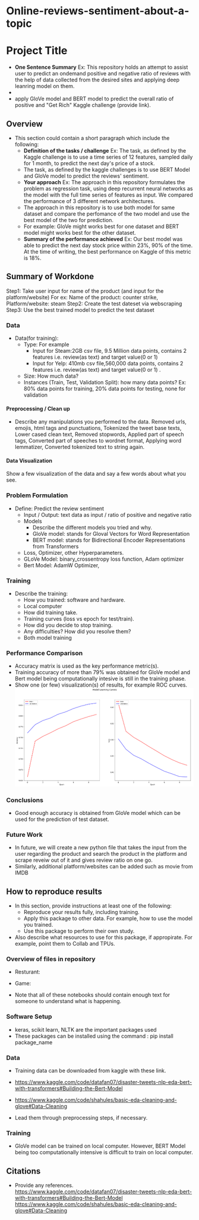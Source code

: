 # Online-reviews-sentiment-about-a-topic

# Project Title

* **One Sentence Summary** Ex: This repository holds an attempt to assist user to predict an ondemand positive and negative ratio of reviews with the help of data collected from the desired sites and applying deep leanring model on them. 
* 
* apply GloVe model and BERT model to predict the overall ratio of positive and 
"Get Rich" Kaggle challenge (provide link). 

## Overview

* This section could contain a short paragraph which include the following:
  * **Definition of the tasks / challenge**  Ex: The task, as defined by the Kaggle challenge is to use a time series of 12 features, sampled daily for 1 month, to predict the next day's price of a stock.
  * The task, as defined by the kaggle challenges is to use BERT Model and GloVe model to predict the reviews' sentiment. 
  * **Your approach** Ex: The approach in this repository formulates the problem as regression task, using deep recurrent neural networks as the model with the full time series of features as input. We compared the performance of 3 different network architectures.
  * The approach in this repository is to use both model for same dataset and compare the perfomance of the two model and use the best model of the two for prediction. 
  * For example: GloVe might works best for one dataset and BERT model might works best for the other dataset. 
  * **Summary of the performance achieved** Ex: Our best model was able to predict the next day stock price within 23%, 90% of the time. At the time of writing, the best performance on Kaggle of this metric is 18%.

## Summary of Workdone

Step1: Take user input for name of the product (and input for the platform/website)
      For ex: Name of the product: counter strike, Platform/website: steam 
Step2: Create the test dateset via webscraping
Step3: Use the best trained model to predict the test dataset

### Data

* Data(for training):
  * Type: For example
    * Input for Steam:2GB csv file, 9.5 Million data points, contains 2 features i.e. review(as text) and target value(0 or 1)
    * Input for Yelp: 410mb csv file,560,000 data points, contains 2 features i.e. review(as text) and target value(0 or 1)  .
  * Size: How much data?
  * Instances (Train, Test, Validation Split): how many data points? Ex: 80% data points for training, 20% data points for testing, none for validation

#### Preprocessing / Clean up

* Describe any manipulations you performed to the data.
Removed urls, emojis, html tags and punctuations,
Tokenized the tweet base texts,
Lower cased clean text,
Removed stopwords,
Applied part of speech tags,
Converted part of speeches to wordnet format,
Applying word lemmatizer,
Converted tokenized text to string again.

#### Data Visualization

Show a few visualization of the data and say a few words about what you see.

### Problem Formulation

* Define: Predict the review sentiment
  * Input / Output: text data as input / ratio of positive and negative ratio 
  * Models
    * Describe the different models you tried and why.
    * GloVe model: stands for Gloval Vectors for Word Representation
    * BERT model: stands for Bidirectional Encoder Representations from Transformers
  * Loss, Optimizer, other Hyperparameters.
  * GLoVe Model: binary_crossentropy loss function, Adam optimizer
  * Bert Model: AdamW Optimizer, 

### Training

* Describe the training:
  * How you trained: software and hardware.
  * Local computer
  * How did training take.
  * Training curves (loss vs epoch for test/train).
  * How did you decide to stop training.
  * Any difficulties? How did you resolve them?
  * Both model training 

### Performance Comparison

* Accuracy matrix is used as the key performance metric(s).
* Training accuracy of more than 79% was obtained for GloVe model and Bert model being computationally intesive is still in the training phase.
* Show one (or few) visualization(s) of results, for example ROC curves.
![](./Assets/Glove_ROC.png)

### Conclusions

* Good enough accuracy is obtained from GloVe model which can be used for the prediction of test dataset.

### Future Work
* In future, we will create a new python file that takes the input from the user regarding the product and search the product in the platform and scrape reveiw out of it and gives review ratio on one go. 
* Similarly, additional platform/websites can be added such as movie from IMDB

## How to reproduce results

* In this section, provide instructions at least one of the following:
   * Reproduce your results fully, including training.
   * Apply this package to other data. For example, how to use the model you trained.
   * Use this package to perform their own study.
* Also describe what resources to use for this package, if appropirate. For example, point them to Collab and TPUs.

### Overview of files in repository

* Resturant: 
* Game:

* Note that all of these notebooks should contain enough text for someone to understand what is happening.

### Software Setup
* keras, scikit learn, NLTK are the important packages used
* These packages can be installed using the command : pip install package_name


### Data

* Training data can be downloaded from kaggle with these link.
* https://www.kaggle.com/code/datafan07/disaster-tweets-nlp-eda-bert-with-transformers#Building-the-Bert-Model
* https://www.kaggle.com/code/shahules/basic-eda-cleaning-and-glove#Data-Cleaning

* Lead them through preprocessing steps, if necessary.

### Training

* GloVe model can be trained on local computer. However, BERT Model being too computationally intensive is difficult to train on local computer. 


## Citations

* Provide any references.
https://www.kaggle.com/code/datafan07/disaster-tweets-nlp-eda-bert-with-transformers#Building-the-Bert-Model
https://www.kaggle.com/code/shahules/basic-eda-cleaning-and-glove#Data-Cleaning




